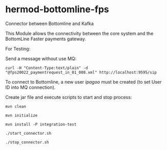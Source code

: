 # hermod-bottomline-fps
Connector between Bottomline and Kafka

This Module allows the connectivity between the core system and the BottomLine Faster payments gateway.

For Testing:

Send a message without use MQ:

`curl -H "Content-Type:text/plain" -d "@fps20022_paymentrequest_in_01_008.xml" http://localhost:9595/sip`

To connect to Bottomline, a new user *ipagoo* must be created (to set User ID into MQ connection).

Create jar file and execute scripts to start and stop process:

`mvn clean` 

`mvn initialize`
 
`mvn install -P integration-test`


`./start_connector.sh`

`./stop_connector.sh`

